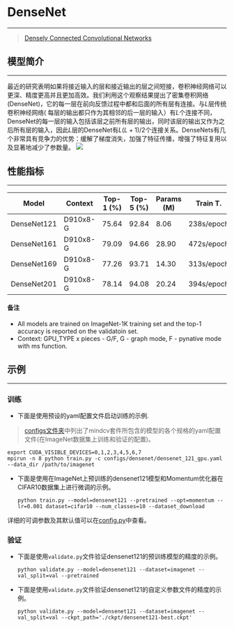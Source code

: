 # DenseNet

***
> [Densely Connected Convolutional Networks](https://arxiv.org/pdf/1608.06993.pdf)

## 模型简介

***
最近的研究表明如果将接近输入的层和接近输出的层之间短接，卷积神经网络可以更深、精度更高并且更加高效。我们利用这个观察结果提出了密集卷积网络(DenseNet)，它的每一层在前向反馈过程中都和后面的所有层有连接。与$L$层传统卷积神经网络(
每层的输出都只作为其相邻的后一层的输入）有$L$个连接不同，DenseNet的每一层的输入包括该层之前所有层的输出，同时该层的输出又作为之后所有层的输入，因此$L$层的DenseNet有$L(L+1)
/2$个连接关系。DenseNets有几个非常具有竞争力的优势：缓解了梯度消失，加强了特征传播，增强了特征复用以及显著地减少了参数量。
![](densenet.png)

## 性能指标

***

| Model       | Context  | Top-1 (%) | Top-5 (%) | Params (M) | Train T.   | Infer T.   | Download  | Config  | Log     |
| ----------- | -------- | --------- | --------- | ---------- | ---------- | ---------- | --------- | ------- | ------- |
| DenseNet121 | D910x8-G | 75.64     | 92.84     | 8.06       | 238s/epoch | 10.5s/step | [model]() | [cfg]() | [log]() |
| DenseNet161 | D910x8-G | 79.09     | 94.66     | 28.90      | 472s/epoch | 13.6s/step | [model]() | [cfg]() | [log]() |
| DenseNet169 | D910x8-G | 77.26     | 93.71     | 14.30      | 313s/epoch | 11.5s/step | [model]() | [cfg]() | [log]() |
| DenseNet201 | D910x8-G | 78.14     | 94.08     | 20.24      | 394s/epoch | 12.4s/step | [model]() | [cfg]() | [log]() |

#### 备注

- All models are trained on ImageNet-1K training set and the top-1 accuracy is reported on the validatoin set.
- Context: GPU_TYPE x pieces - G/F, G - graph mode, F - pynative mode with ms function.  

## 示例

***

### 训练

- 下面是使用预设的yaml配置文件启动训练的示例.

> [configs文件夹](../../configs)中列出了mindcv套件所包含的模型的各个规格的yaml配置文件(在ImageNet数据集上训练和验证的配置)。

  ```shell
  export CUDA_VISIBLE_DEVICES=0,1,2,3,4,5,6,7
  mpirun -n 8 python train.py -c configs/densenet/densenet_121_gpu.yaml --data_dir /path/to/imagenet
  ```

- 下面是使用在ImageNet上预训练的densenet121模型和Momentum优化器在CIFAR10数据集上进行微调的示例。

  ```shell
  python train.py --model=densenet121 --pretrained --opt=momentum --lr=0.001 dataset=cifar10 --num_classes=10 --dataset_download
  ```

详细的可调参数及其默认值可以在[config.py](../../config.py)中查看。

### 验证

- 下面是使用`validate.py`文件验证densenet121的预训练模型的精度的示例。

  ```shell
  python validate.py --model=densenet121 --dataset=imagenet --val_split=val --pretrained
  ```

- 下面是使用`validate.py`文件验证densenet121的自定义参数文件的精度的示例。

  ```shell
  python validate.py --model=densenet121 --dataset=imagenet --val_split=val --ckpt_path='./ckpt/densenet121-best.ckpt'
  ```
